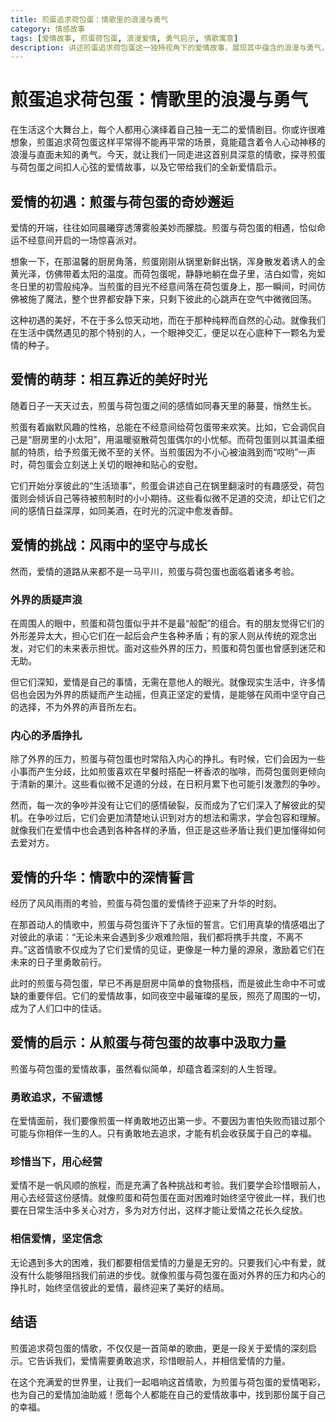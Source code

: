 ```yaml
---
title: 煎蛋追求荷包蛋：情歌里的浪漫与勇气
category: 情感故事
tags: [爱情故事, 煎蛋荷包蛋, 浪漫爱情, 勇气启示, 情歌寓意]
description: 讲述煎蛋追求荷包蛋这一独特视角下的爱情故事，展现其中蕴含的浪漫与勇气，以及从中得到的爱情启示，带你领略别样爱情世界。
---
```

# 煎蛋追求荷包蛋：情歌里的浪漫与勇气
在生活这个大舞台上，每个人都用心演绎着自己独一无二的爱情剧目。你或许很难想象，煎蛋追求荷包蛋这样平常得不能再平常的场景，竟能蕴含着令人心动神移的浪漫与直面未知的勇气。今天，就让我们一同走进这首别具深意的情歌，探寻煎蛋与荷包蛋之间扣人心弦的爱情故事，以及它带给我们的全新爱情启示。

## 爱情的初遇：煎蛋与荷包蛋的奇妙邂逅

爱情的开端，往往如同晨曦穿透薄雾般美妙而朦胧。煎蛋与荷包蛋的相遇，恰似命运不经意间开启的一场惊喜派对。

想象一下，在那温馨的厨房角落，煎蛋刚刚从锅里新鲜出锅，浑身散发着诱人的金黄光泽，仿佛带着太阳的温度。而荷包蛋呢，静静地躺在盘子里，洁白如雪，宛如冬日里的初雪般纯净。当煎蛋的目光不经意间落在荷包蛋身上，那一瞬间，时间仿佛被施了魔法，整个世界都安静下来，只剩下彼此的心跳声在空气中微微回荡。

这种初遇的美好，不在于多么惊天动地，而在于那种纯粹而自然的心动。就像我们在生活中偶然遇见的那个特别的人，一个眼神交汇，便足以在心底种下一颗名为爱情的种子。

## 爱情的萌芽：相互靠近的美好时光

随着日子一天天过去，煎蛋与荷包蛋之间的感情如同春天里的藤蔓，悄然生长。

煎蛋有着幽默风趣的性格，总能在不经意间给荷包蛋带来欢笑。比如，它会调侃自己是“厨房里的小太阳”，用温暖驱散荷包蛋偶尔的小忧郁。而荷包蛋则以其温柔细腻的特质，给予煎蛋无微不至的关怀。当煎蛋因为不小心被油溅到而“哎哟”一声时，荷包蛋会立刻送上关切的眼神和贴心的安慰。

它们开始分享彼此的“生活琐事”，煎蛋会讲述自己在锅里翻滚时的有趣感受，荷包蛋则会倾诉自己等待被煎制时的小小期待。这些看似微不足道的交流，却让它们之间的感情日益深厚，如同美酒，在时光的沉淀中愈发香醇。

## 爱情的挑战：风雨中的坚守与成长

然而，爱情的道路从来都不是一马平川，煎蛋与荷包蛋也面临着诸多考验。

### 外界的质疑声浪

在周围人的眼中，煎蛋和荷包蛋似乎并不是最“般配”的组合。有的朋友觉得它们的外形差异太大，担心它们在一起后会产生各种矛盾；有的家人则从传统的观念出发，对它们的未来表示担忧。面对这些外界的压力，煎蛋和荷包蛋也曾感到迷茫和无助。

但它们深知，爱情是自己的事情，无需在意他人的眼光。就像现实生活中，许多情侣也会因为外界的质疑而产生动摇，但真正坚定的爱情，是能够在风雨中坚守自己的选择，不为外界的声音所左右。

### 内心的矛盾挣扎

除了外界的压力，煎蛋与荷包蛋也时常陷入内心的挣扎。有时候，它们会因为一些小事而产生分歧，比如煎蛋喜欢在早餐时搭配一杯香浓的咖啡，而荷包蛋则更倾向于清新的果汁。这些看似微不足道的分歧，在日积月累下也可能引发激烈的争吵。

然而，每一次的争吵并没有让它们的感情破裂，反而成为了它们深入了解彼此的契机。在争吵过后，它们会更加清楚地认识到对方的想法和需求，学会包容和理解。就像我们在爱情中也会遇到各种各样的矛盾，但正是这些矛盾让我们更加懂得如何去爱对方。

## 爱情的升华：情歌中的深情誓言

经历了风风雨雨的考验，煎蛋与荷包蛋的爱情终于迎来了升华的时刻。

在那首动人的情歌中，煎蛋与荷包蛋许下了永恒的誓言。它们用真挚的情感唱出了对彼此的承诺：“无论未来会遇到多少艰难险阻，我们都将携手共度，不离不弃。”这首情歌不仅成为了它们爱情的见证，更像是一种力量的源泉，激励着它们在未来的日子里勇敢前行。

此时的煎蛋与荷包蛋，早已不再是厨房中简单的食物搭档，而是彼此生命中不可或缺的重要伴侣。它们的爱情故事，如同夜空中最璀璨的星辰，照亮了周围的一切，成为了人们口中的佳话。

## 爱情的启示：从煎蛋与荷包蛋的故事中汲取力量

煎蛋与荷包蛋的爱情故事，虽然看似简单，却蕴含着深刻的人生哲理。

### 勇敢追求，不留遗憾

在爱情面前，我们要像煎蛋一样勇敢地迈出第一步。不要因为害怕失败而错过那个可能与你相伴一生的人。只有勇敢地去追求，才能有机会收获属于自己的幸福。

### 珍惜当下，用心经营

爱情不是一帆风顺的旅程，而是充满了各种挑战和考验。我们要学会珍惜眼前人，用心去经营这份感情。就像煎蛋和荷包蛋在面对困难时始终坚守彼此一样，我们也要在日常生活中多关心对方，多为对方付出，这样才能让爱情之花长久绽放。

### 相信爱情，坚定信念

无论遇到多大的困难，我们都要相信爱情的力量是无穷的。只要我们心中有爱，就没有什么能够阻挡我们前进的步伐。就像煎蛋与荷包蛋在面对外界的压力和内心的挣扎时，始终坚信彼此的爱情，最终迎来了美好的结局。

## 结语

煎蛋追求荷包蛋的情歌，不仅仅是一首简单的歌曲，更是一段关于爱情的深刻启示。它告诉我们，爱情需要勇敢追求，珍惜眼前人，并相信爱情的力量。

在这个充满爱的世界里，让我们一起唱响这首情歌，为煎蛋与荷包蛋的爱情喝彩，也为自己的爱情加油助威！愿每个人都能在自己的爱情故事中，找到那份属于自己的幸福。